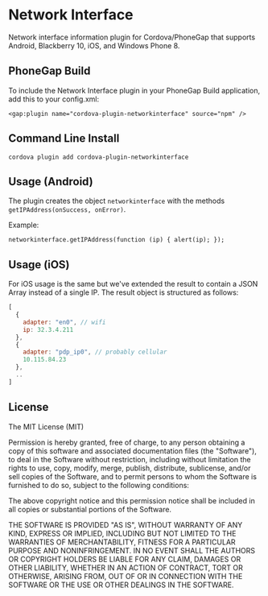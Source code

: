Network Interface
=================

Network interface information plugin for Cordova/PhoneGap that supports Android, Blackberry 10, iOS, and Windows Phone 8.

## PhoneGap Build

To include the Network Interface plugin in your PhoneGap Build application, add this to your config.xml:

    <gap:plugin name="cordova-plugin-networkinterface" source="npm" />

## Command Line Install

    cordova plugin add cordova-plugin-networkinterface

## Usage (Android)

The plugin creates the object `networkinterface` with the methods `getIPAddress(onSuccess, onError)`.

Example:

	networkinterface.getIPAddress(function (ip) { alert(ip); });

## Usage (iOS)
For iOS usage is the same but we've extended the result to contain a JSON Array instead of a single IP.
The result object is structured as follows:

```js
[
  {
    adapter: "en0", // wifi
    ip: 32.3.4.211
  },
  {
    adapter: "pdp_ip0", // probably cellular
    10.115.84.23
  },
  ..
]
```

## License

The MIT License (MIT)

Permission is hereby granted, free of charge, to any person obtaining a copy
of this software and associated documentation files (the "Software"), to deal
in the Software without restriction, including without limitation the rights
to use, copy, modify, merge, publish, distribute, sublicense, and/or sell
copies of the Software, and to permit persons to whom the Software is
furnished to do so, subject to the following conditions:

The above copyright notice and this permission notice shall be included in
all copies or substantial portions of the Software.

THE SOFTWARE IS PROVIDED "AS IS", WITHOUT WARRANTY OF ANY KIND, EXPRESS OR
IMPLIED, INCLUDING BUT NOT LIMITED TO THE WARRANTIES OF MERCHANTABILITY,
FITNESS FOR A PARTICULAR PURPOSE AND NONINFRINGEMENT. IN NO EVENT SHALL THE
AUTHORS OR COPYRIGHT HOLDERS BE LIABLE FOR ANY CLAIM, DAMAGES OR OTHER
LIABILITY, WHETHER IN AN ACTION OF CONTRACT, TORT OR OTHERWISE, ARISING FROM,
OUT OF OR IN CONNECTION WITH THE SOFTWARE OR THE USE OR OTHER DEALINGS IN
THE SOFTWARE.
